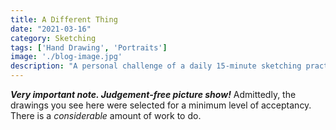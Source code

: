 ```yaml
---
title: A Different Thing
date: "2021-03-16"
category: Sketching
tags: ['Hand Drawing', 'Portraits']
image: './blog-image.jpg'
description: "A personal challenge of a daily 15-minute sketching practice, with the idea of witnessing my progress unfolding."
---
```

<strong><em>Very important note. Judgement-free picture show!</strong></em>
Admittedly, the drawings you see here were selected for a minimum level of acceptancy. There is a <em>considerable</em> amount of work to do.

